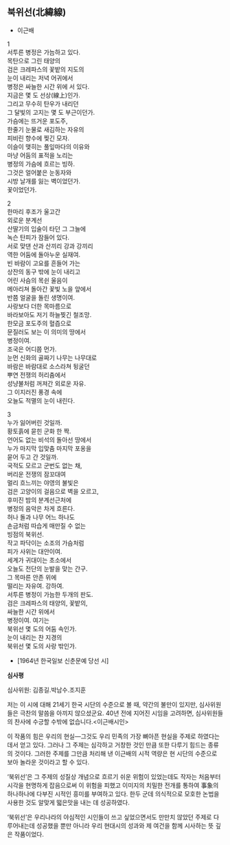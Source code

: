 
## 북위선(北緯線)

- 이근배

1  
서투른 병정은 가늠하고 있다.  
목탄으로 그린 태양의  
검은 크레파스의 꽃밭의 지도의  
눈이 내리는 저녁 어귀에서  
병정은 싸늘한 시간 위에 서 있다.  
지금은 몇 도 선상(線上)인가.  
그리고 무수히 탄우가 내리던  
그 달빛의 고지는 몇 도 부근이던가.  
가슴에는 뜨거운 포도주,  
한줄기 눈물로 새김하는 자유의  
피비린 향수에 찢긴 모자.  
이슬이 맺히는 풀잎마다의 이유와  
마냥 어둠의 표적을 노리는  
병정의 가슴에 흐르는 빙하.  
그것은 얼어붙은 눈동자와  
시방 날개를 잃는 벽이었던가.  
꽃이었던가.  
  
2  
한마리 후조가 울고간  
외로운 분계선  
산딸기의 입술이 타던 그 그늘에  
녹슨 탄피가 잠들어 있다.  
서로 맞댄 산과 산끼리 강과 강끼리  
역한 어둠에 돌아누운 실재여.  
빈 바람이 고요를 흔들어 가는  
상잔의 동구 밖에 눈이 내리고  
어린 사슴의 목쉰 울음이  
메아리쳐 돌아간 꽃빛 노을 앞에서  
반쯤 얼굴을 돌린 생명이여.  
사랑보다 더한 목마름으로  
바라보아도 저기 하늘찢긴 철조망.  
한모금 포도주의 혈즙으로  
문질러도 보는 이 의미의 땅에서  
병정이여.  
조국은 어디쯤 먼가.  
눈먼 신화의 골짜기 나무는 나무대로  
바람은 바람대로 소스라쳐 뒹굴던  
뿌연 전쟁의 허리춤에서  
성냥불처럼 꺼져간 외로운 자유.  
그 이지러진 풍경 속에  
오늘도 적멸의 눈이 내린다.  
  
3  
누가 잃어버린 것일까.  
황토흙에 묻힌 군화 한 짝.  
언어도 없는 비석의 돌아선 땅에서  
누가 마지막 입맞춤 마지막 포옹을  
묻어 두고 간 것일까.  
국적도 모르고 군번도 없는 채,  
버리운 전쟁의 잠꼬대여  
멀리 흐느끼는 야영의 불빛은  
검은 고양이의 걸음으로 벽을 오르고,  
후미진 밤의 분계선근처에  
병정의 음악은 차게 흐른다.  
허나 돌과 나무 어느 하나도  
손금처럼 따습게 매만질 수 없는  
빙점의 북위선.  
작고 파닥이는 소조의 가슴처럼  
피가 사위는 대안이여.  
세계가 귀대이는 초소에서  
오늘도 전단의 눈발을 맞는 간구.  
그 목마른 안존 위에  
떨리는 자유여. 강하여.  
서투른 병정이 가늠한 두개의 판도.  
검은 크레파스의 태양의, 꽃밭의,  
싸늘한 시간 위에서  
병정이여. 여기는  
북위선 몇 도의 어둠 속인가.  
눈이 내리는 찬 지경의  
북위선 몇 도의 사랑 밖인가.  

* [1964년 한국일보 신춘문예 당선 시]

**심사평**

심사위원: 김종길․박남수․조지훈

저는 이 시에 대해 21세기 한국 시단의 수준으로 볼 때, 약간의 불만이 있지만, 심사위원들은 극찬의 말씀을 아끼지 않으셨군요. 40년 전에 지어진 시임을 고려하면, 심사위원들의 찬사에 수긍할 수밖에 없습니다.<이근배시인>

이 작품의 힘은 우리의 현실―그것도 우리 민족의 가장 뼈아픈 현실을 주제로 하였다는 데서 얻고 있다. 그러나 그 주제는 심각하고 거창한 것인 만큼 또한 다루기 힘드는 종류의 것이다. 그러한 주제를 그만큼 처리해 낸 이근배의 시적 역량은 현 시단의 수준으로 보아 놀라운 것이라고 할 수 있다.

‘북위선’은 그 주제의 성질상 개념으로 흐르기 쉬운 위험이 있었는데도 작자는 처음부터 시각을 현명하게 잡음으로써 이 위험을 피했고 이미지의 치밀한 전개를 통하여 事象의 하나하나에 다부진 시적인 흥미를 부여하고 있다. 한두 군데 의식적으로 모호한 논법을 사용한 것도 알맞게 떫은맛을 내는 데 성공하였다.

‘북위선’은 우리나라의 야심적인 시인들이 쓰고 싶었으면서도 만만치 않았던 주제로 다루어내는데 성공했을 뿐만 아니라 우리 현대시의 성과와 제 여건을 함께 시사하는 뜻 깊은 작품이었다.



<!--stackedit_data:
eyJoaXN0b3J5IjpbNTY0MDM3NDU3LC0xNDA5NTg2MjQ4XX0=
-->